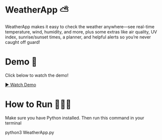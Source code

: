 
# WeatherApp ⛅
WeatherApp makes it easy to check the weather anywhere—see real-time temperature, wind, humidity, and more, plus some extras like air quality, UV index, sunrise/sunset times, a planner, and helpful alerts so you’re never caught off guard!

# Demo 🎥 
Click below to watch the demo!

[▶️ Watch Demo](https://youtu.be/W96xYB1hLvg)

# How to Run 👩🏻‍💻
Make sure you have Python installed. Then run this command in your terminal

python3 WeatherApp.py

